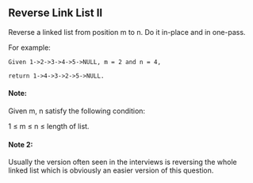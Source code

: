 ## Reverse Link List II

Reverse a linked list from position m to n. Do it in-place and in one-pass.

For example:
```
Given 1->2->3->4->5->NULL, m = 2 and n = 4,

return 1->4->3->2->5->NULL.
````
#### Note:

Given m, n satisfy the following condition:

1 ≤ m ≤ n ≤ length of list.

#### Note 2:

Usually the version often seen in the interviews is reversing the whole linked list which is obviously an easier version of this question.
